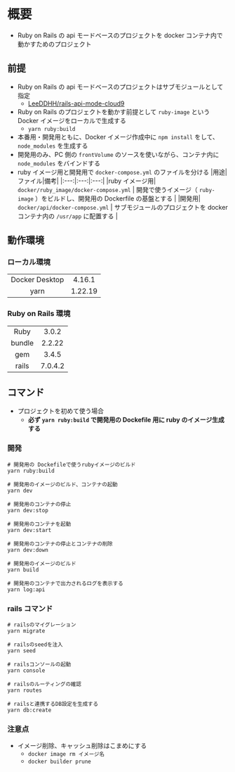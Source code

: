 # 概要

- Ruby on Rails の api モードベースのプロジェクトを docker コンテナ内で動かすためのプロジェクト

## 前提

- Ruby on Rails の api モードベースのプロジェクトはサブモジュールとして指定
  - [LeeDDHH/rails-api-mode-cloud9](https://github.com/LeeDDHH/rails-api-mode-cloud9)
- Ruby on Rails のプロジェクトを動かす前提として `ruby-image` という Docker イメージをローカルで生成する
  - `yarn ruby:build`
- 本番用・開発用ともに、Docker イメージ作成中に `npm install` をして、 `node_modules` を生成する
- 開発用のみ、PC 側の `frontVolume` のソースを使いながら、コンテナ内に `node_modules` をバインドする
- ruby イメージ用と開発用で `docker-compose.yml` のファイルを分ける
  |用途|ファイル|備考|
  |:---:|:---:|:---:|
  |ruby イメージ用| `docker/ruby_image/docker-compose.yml` | 開発で使うイメージ（ `ruby-image` ）をビルドし、開発用の Dockerfile の基盤とする |
  |開発用| `docker/api/docker-compose.yml` | サブモジュールのプロジェクトを docker コンテナ内の `/usr/app` に配置する |

## 動作環境

### ローカル環境

|                |         |
| :------------: | :-----: |
| Docker Desktop | 4.16.1  |
|      yarn      | 1.22.19 |

### Ruby on Rails 環境

|        |         |
| :----: | :-----: |
|  Ruby  |  3.0.2  |
| bundle | 2.2.22  |
|  gem   |  3.4.5  |
| rails  | 7.0.4.2 |

## コマンド

- プロジェクトを初めて使う場合
  - **必ず `yarn ruby:build` で開発用の Dockefile 用に ruby のイメージ生成する**

### 開発

```shell
# 開発用の Dockefileで使うrubyイメージのビルド
yarn ruby:build

# 開発用のイメージのビルド、コンテナの起動
yarn dev

# 開発用のコンテナの停止
yarn dev:stop

# 開発用のコンテナを起動
yarn dev:start

# 開発用のコンテナの停止とコンテナの削除
yarn dev:down

# 開発用のイメージのビルド
yarn build

# 開発用のコンテナで出力されるログを表示する
yarn log:api
```

### rails コマンド

```shell
# railsのマイグレーション
yarn migrate

# railsのseedを注入
yarn seed

# railsコンソールの起動
yarn console

# railsのルーティングの確認
yarn routes

# railsと連携するDB設定を生成する
yarn db:create
```

### 注意点

- イメージ削除、キャッシュ削除はこまめにする
  - `docker image rm イメージ名`
  - `docker builder prune`
